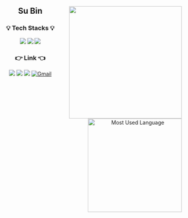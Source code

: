 <div align="center">

  <img align="right" src="https://github-readme-stats.vercel.app/api?username=trondi" width="300px" />

## Su Bin

### 💡 Tech Stacks 💡

  <img src="https://img.shields.io/badge/JavaScript-F7DF1E?style=flat-square&logo=JavaScript&logoColor=white" />
  <img src="https://img.shields.io/badge/React-61DAFB?style=flat-square&logo=React&logoColor=white" />
  <img src="https://img.shields.io/badge/TypeScript-3178C6?style=flat-square&logo=TypeScript&logoColor=white" />
  <!-- <img src="https://img.shields.io/badge/Node.js-339933?style=flat-square&logo=Node.js&logoColor=white"/>
  <img src="https://img.shields.io/badge/MongoDB-47A248?style=flat-square&logo=MongoDB&logoColor=white"/> -->

  <br>

</div>

<div align="center">

  <img align="right" alt="Most Used Language" src="https://github-readme-stats.vercel.app/api/top-langs/?username=suziebelle003&layout=compact" width="250" />

### 👉 Link 👈

<a href="https://github.com/suziebelle003" target="_blank"><img src="https://img.shields.io/badge/TIL-ffff00?style=flat-square&logo=Github&logoColor=white"  /></a>
<a href="https://github.com/suziebelle003" target="_blank"><img src="https://img.shields.io/badge/Github-ffff?style=flat-square&logo=Github&logoColor=white"  /></a>
<a href="#" target="_blank"><img src="https://img.shields.io/badge/Blog-ff5722?style=flat-square&logo=Blogger&logoColor=white"  /></a>
<a href="mailto:imsubin003@gmail.com" target="_blank"><img src="https://img.shields.io/badge/Gmail-D14836?style=flat-square&logo=gmail&logoColor=white"  alt="Gmail" /></a>

</div>
<!-- <img alt="github-readme-streak-stats" align="right" src="https://github-readme-streak-stats.herokuapp.com/?user=trondi&theme=tokyonight" width="300px" /> -->







